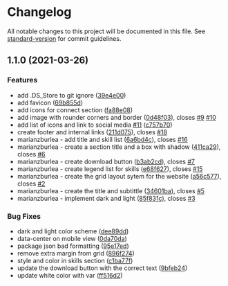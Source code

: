 # Changelog

All notable changes to this project will be documented in this file. See [standard-version](https://github.com/conventional-changelog/standard-version) for commit guidelines.

## 1.1.0 (2021-03-26)


### Features

* add .DS_Store to git ignore ([39e4e00](https://github.com/codetapacademy/html-css-javascript-starterclear/commit/39e4e00e36f2ca05252e9d2f2ad78e96b10cb880))
* add favicon ([69b855d](https://github.com/codetapacademy/html-css-javascript-starterclear/commit/69b855dfe827a99a071ddc18763a1da8509c9531))
* add icons for connect section ([fa88e08](https://github.com/codetapacademy/html-css-javascript-starterclear/commit/fa88e08b52c95bc981c9b1908d6acb845253e9d5))
* add image with rounder corners and border ([0d48f03](https://github.com/codetapacademy/html-css-javascript-starterclear/commit/0d48f03e1840470890473c5b89311868b2be4865)), closes [#9](https://github.com/codetapacademy/html-css-javascript-starterclear/issues/9) [#10](https://github.com/codetapacademy/html-css-javascript-starterclear/issues/10)
* add list of icons and link to social media [#11](https://github.com/codetapacademy/html-css-javascript-starterclear/issues/11) ([c757b70](https://github.com/codetapacademy/html-css-javascript-starterclear/commit/c757b70575f0cce478c14fb5dc9c0ae70e0cd57f))
* create footer and internal links ([211d075](https://github.com/codetapacademy/html-css-javascript-starterclear/commit/211d0756a39d1a562149a9568ad1511bbc8da0e0)), closes [#18](https://github.com/codetapacademy/html-css-javascript-starterclear/issues/18)
* marianzburlea - add title and skill list ([6a6bd4c](https://github.com/codetapacademy/html-css-javascript-starterclear/commit/6a6bd4ca4b888c462507ad5fc78aae96a400708b)), closes [#16](https://github.com/codetapacademy/html-css-javascript-starterclear/issues/16)
* marianzburlea - create a section title and a box with shadow ([411ca29](https://github.com/codetapacademy/html-css-javascript-starterclear/commit/411ca29395e3bc00480f758cd522f0355c9a4d85)), closes [#6](https://github.com/codetapacademy/html-css-javascript-starterclear/issues/6)
* marianzburlea - create download button ([b3ab2cd](https://github.com/codetapacademy/html-css-javascript-starterclear/commit/b3ab2cd9be0cb1213d1d55217a72d4ff9acd9195)), closes [#7](https://github.com/codetapacademy/html-css-javascript-starterclear/issues/7)
* marianzburlea - create legend list for skills ([e68f627](https://github.com/codetapacademy/html-css-javascript-starterclear/commit/e68f6272781e1ed17a248cb7c1f945b99bbeb95f)), closes [#15](https://github.com/codetapacademy/html-css-javascript-starterclear/issues/15)
* marianzburlea - create the grid layout sytem for the website ([a56c577](https://github.com/codetapacademy/html-css-javascript-starterclear/commit/a56c57775bb2dca306083172e9df150c64503f0c)), closes [#2](https://github.com/codetapacademy/html-css-javascript-starterclear/issues/2)
* marianzburlea - create the title and subtittle ([34601ba](https://github.com/codetapacademy/html-css-javascript-starterclear/commit/34601ba4f189c769b47ec3af415e8724d7af3200)), closes [#5](https://github.com/codetapacademy/html-css-javascript-starterclear/issues/5)
* marianzburlea - implement dark and light ([85f831c](https://github.com/codetapacademy/html-css-javascript-starterclear/commit/85f831c4cab7c8f3fc4177a43001c8306d8011fa)), closes [#3](https://github.com/codetapacademy/html-css-javascript-starterclear/issues/3)


### Bug Fixes

* dark and light color scheme ([dee89dd](https://github.com/codetapacademy/html-css-javascript-starterclear/commit/dee89ddfae109d06b5e8a007a3740ea4bf17e9b3))
* data-center on mobile view ([0da70da](https://github.com/codetapacademy/html-css-javascript-starterclear/commit/0da70daa8b9cabd540c0e94cace36d5e757bfa56))
* package json bad formatting ([95e17ed](https://github.com/codetapacademy/html-css-javascript-starterclear/commit/95e17ed15844e8c03e5434763e8d39b6c575c56e))
* remove extra margin from grid ([896f274](https://github.com/codetapacademy/html-css-javascript-starterclear/commit/896f27449db0f59990e551bccdb43eae2d10ad6a))
* style and color in skills section ([c1ba77f](https://github.com/codetapacademy/html-css-javascript-starterclear/commit/c1ba77fb5c772b98860823fced95ac59554a0ae8))
* update the download button with the correct text ([9bfeb24](https://github.com/codetapacademy/html-css-javascript-starterclear/commit/9bfeb24773d5005ae16c77b832b010c34a8c72d0))
* update white color with var ([ff516d2](https://github.com/codetapacademy/html-css-javascript-starterclear/commit/ff516d2abfca5914db308788c621218cea8e3cc3))
